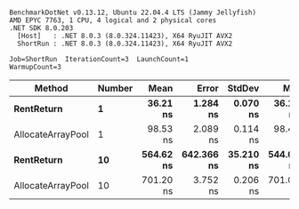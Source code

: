 ```

BenchmarkDotNet v0.13.12, Ubuntu 22.04.4 LTS (Jammy Jellyfish)
AMD EPYC 7763, 1 CPU, 4 logical and 2 physical cores
.NET SDK 8.0.203
  [Host]   : .NET 8.0.3 (8.0.324.11423), X64 RyuJIT AVX2
  ShortRun : .NET 8.0.3 (8.0.324.11423), X64 RyuJIT AVX2

Job=ShortRun  IterationCount=3  LaunchCount=1  
WarmupCount=3  

```
| Method            | Number | Mean      | Error      | StdDev    | Min       | Max       | Allocated |
|------------------ |------- |----------:|-----------:|----------:|----------:|----------:|----------:|
| **RentReturn**        | **1**      |  **36.21 ns** |   **1.284 ns** |  **0.070 ns** |  **36.14 ns** |  **36.28 ns** |         **-** |
| AllocateArrayPool | 1      |  98.53 ns |   2.089 ns |  0.114 ns |  98.41 ns |  98.64 ns |         - |
| **RentReturn**        | **10**     | **564.62 ns** | **642.366 ns** | **35.210 ns** | **544.08 ns** | **605.28 ns** |         **-** |
| AllocateArrayPool | 10     | 701.20 ns |   3.752 ns |  0.206 ns | 701.03 ns | 701.43 ns |         - |
